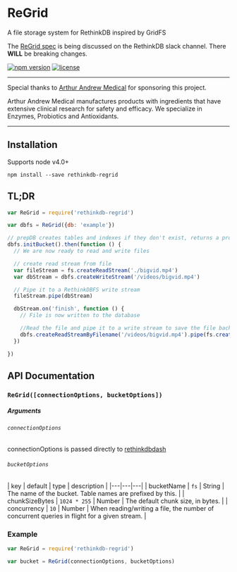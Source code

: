 # ReGrid
A file storage system for RethinkDB inspired by GridFS

The [ReGrid spec](https://github.com/internalfx/regrid-spec) is being discussed on the RethinkDB slack channel. There **WILL** be breaking changes.

[![npm version](https://img.shields.io/npm/v/rethinkdb-regrid.svg)](https://www.npmjs.com/package/rethinkdb-regrid) [![license](https://img.shields.io/npm/l/rethinkdb-regrid.svg)](https://github.com/internalfx/regrid/blob/master/LICENSE)

---

Special thanks to [Arthur Andrew Medical](http://www.arthurandrew.com/) for sponsoring this project.

Arthur Andrew Medical manufactures products with ingredients that have extensive clinical research for safety and efficacy. We specialize in Enzymes, Probiotics and Antioxidants.

---

## Installation

Supports node v4.0+

```
npm install --save rethinkdb-regrid
```

## TL;DR

```javascript
var ReGrid = require('rethinkdb-regrid')

var dbfs = ReGrid({db: 'example'})

// prepDB creates tables and indexes if they don't exist, returns a promise.
dbfs.initBucket().then(function () {
  // We are now ready to read and write files

  // create read stream from file
  var fileStream = fs.createReadStream('./bigvid.mp4')
  var dbStream = dbfs.createWriteStream('/videos/bigvid.mp4')

  // Pipe it to a RethinkDBFS write stream
  fileStream.pipe(dbStream)

  dbStream.on('finish', function () {
    // File is now written to the database

    //Read the file and pipe it to a write stream to save the file back out to the file system.
    dbfs.createReadStreamByFilename('/videos/bigvid.mp4').pipe(fs.createWriteStream('./copy-of-bigvid.mp4'))
  })

})
```

## API Documentation

### `ReGrid([connectionOptions, bucketOptions])`

##### Arguments

###### `connectionOptions`

connectionOptions is passed directly to [rethinkdbdash](https://github.com/neumino/rethinkdbdash)

###### `bucketOptions`

| key | default | type | description |
|---|---|---|
| bucketName | `fs` | String | The name of the bucket. Table names are prefixed by this. |
| chunkSizeBytes | `1024 * 255` | Number | The default chunk size, in bytes. |
| concurrency | `10` | Number | When reading/writing a file, the number of concurrent queries in flight for a given stream. |

### Example

```javascript
var ReGrid = require('rethinkdb-regrid')

var bucket = ReGrid(connectionOptions, bucketOptions)
```

